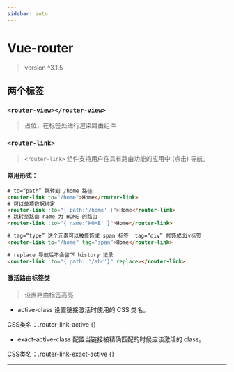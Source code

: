 ```yaml
---
sidebar: auto
---
```

# Vue-router

> version ^3.1.5

## 两个标签

### `<router-view></router-view>`

>  占位，在标签处进行渲染路由组件

### `<router-link>`

> `<router-link>`  组件支持用户在具有路由功能的应用中 (点击) 导航。 

#### 常用形式：

```html
# to=“path” 跳转到 /home 路径
<router-link to="/home">Home</router-link>
# 可以单项数据绑定
<router-link :to="{ path:'/home' }">Home</router-link> 
# 跳转至路由 name 为 HOME 的路由
<router-link :to="{ name:'HOME' }">Home</router-link>

# tag=“type” 这个元素可以被修饰成 span 标签  tag=“div” 修饰成div标签
<router-link to="/home" tag=“span”>Home</router-link>

# replace 导航后不会留下 history 记录
<router-link :to="{ path: '/abc'}" replace></router-link>
```

#### 激活路由标签类

> 设置路由标签高亮

-  active-class  设置链接激活时使用的 CSS 类名。 

CSS类名：.router-link-active {}

-  exact-active-class   配置当链接被精确匹配的时候应该激活的 class。 

CSS类名：.router-link-exact-active {}





---

   <Vue/>